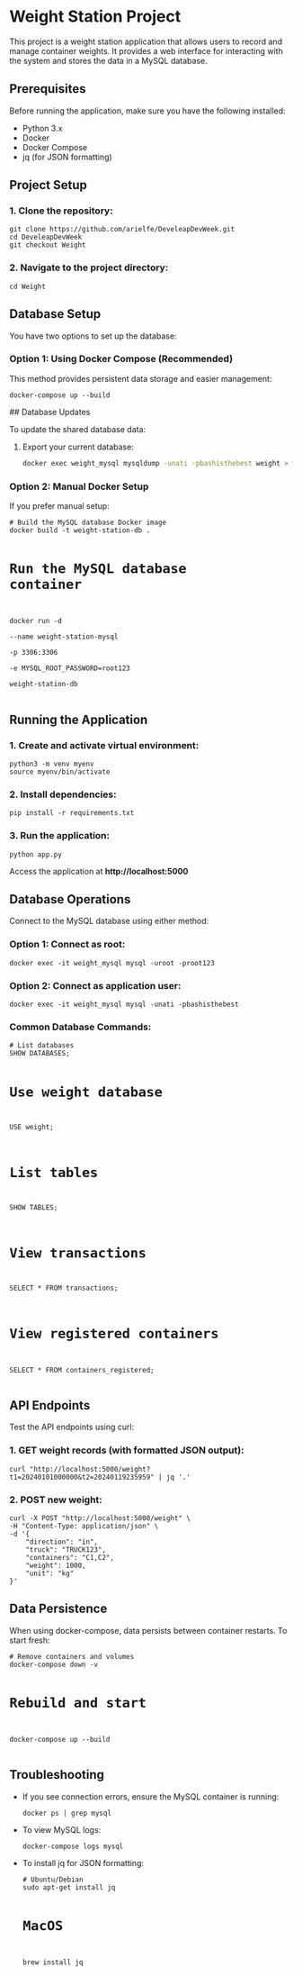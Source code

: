 <h1>Weight Station Project</h1>

<p>This project is a weight station application that allows users to record and manage container weights. It provides a web interface for interacting with the system and stores the data in a MySQL database.</p>

<h2>Prerequisites</h2>
<p>Before running the application, make sure you have the following installed:</p>
<ul>
    <li>Python 3.x</li>
    <li>Docker</li>
    <li>Docker Compose</li>
    <li>jq (for JSON formatting)</li>
</ul>

<h2>Project Setup</h2>

<h3>1. Clone the repository:</h3>
<pre><code>git clone https://github.com/arielfe/DeveleapDevWeek.git
cd DeveleapDevWeek
git checkout Weight</code></pre>

<h3>2. Navigate to the project directory:</h3>
<pre><code>cd Weight</code></pre>

<h2>Database Setup</h2>
<p>You have two options to set up the database:</p>

<h3>Option 1: Using Docker Compose (Recommended)</h3>
<p>This method provides persistent data storage and easier management:</p>
<pre><code>docker-compose up --build</code></pre>
## Database Updates

To update the shared database data:
1. Export your current database:
   ```bash
   docker exec weight_mysql mysqldump -unati -pbashisthebest weight > weightdb.sql

<h3>Option 2: Manual Docker Setup</h3>
<p>If you prefer manual setup:</p>
<pre><code># Build the MySQL database Docker image
docker build -t weight-station-db .

# Run the MySQL database container
docker run -d \
  --name weight-station-mysql \
  -p 3306:3306 \
  -e MYSQL_ROOT_PASSWORD=root123 \
  weight-station-db</code></pre>

<h2>Running the Application</h2>

<h3>1. Create and activate virtual environment:</h3>
<pre><code>python3 -m venv myenv
source myenv/bin/activate</code></pre>

<h3>2. Install dependencies:</h3>
<pre><code>pip install -r requirements.txt</code></pre>

<h3>3. Run the application:</h3>
<pre><code>python app.py</code></pre>

<p>Access the application at <strong>http://localhost:5000</strong></p>

<h2>Database Operations</h2>
<p>Connect to the MySQL database using either method:</p>

<h3>Option 1: Connect as root:</h3>
<pre><code>docker exec -it weight_mysql mysql -uroot -proot123</code></pre>

<h3>Option 2: Connect as application user:</h3>
<pre><code>docker exec -it weight_mysql mysql -unati -pbashisthebest</code></pre>

<h3>Common Database Commands:</h3>
<pre><code># List databases
SHOW DATABASES;

# Use weight database
USE weight;

# List tables
SHOW TABLES;

# View transactions
SELECT * FROM transactions;

# View registered containers
SELECT * FROM containers_registered;</code></pre>

<h2>API Endpoints</h2>
<p>Test the API endpoints using curl:</p>

<h3>1. GET weight records (with formatted JSON output):</h3>
<pre><code>curl "http://localhost:5000/weight?t1=20240101000000&t2=20240119235959" | jq '.'</code></pre>

<h3>2. POST new weight:</h3>
<pre><code>curl -X POST "http://localhost:5000/weight" \
-H "Content-Type: application/json" \
-d '{
    "direction": "in",
    "truck": "TRUCK123",
    "containers": "C1,C2",
    "weight": 1000,
    "unit": "kg"
}'</code></pre>

<h2>Data Persistence</h2>
<p>When using docker-compose, data persists between container restarts. To start fresh:</p>
<pre><code># Remove containers and volumes
docker-compose down -v

# Rebuild and start
docker-compose up --build</code></pre>

<h2>Troubleshooting</h2>
<ul>
    <li>If you see connection errors, ensure the MySQL container is running:
        <pre><code>docker ps | grep mysql</code></pre>
    </li>
    <li>To view MySQL logs:
        <pre><code>docker-compose logs mysql</code></pre>
    </li>
    <li>To install jq for JSON formatting:
        <pre><code># Ubuntu/Debian
sudo apt-get install jq

# MacOS
brew install jq</code></pre>
    </li>
</ul>

